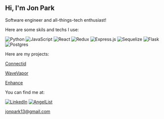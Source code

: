 ## Hi, I'm Jon Park

Software engineer and all-things-tech enthusiast!

Here are some skils and techs I use:

![Python](https://img.shields.io/badge/python-3670A0?style=for-the-badge&logo=python&logoColor=ffdd54)
![JavaScript](https://img.shields.io/badge/javascript-%23323330.svg?style=for-the-badge&logo=javascript&logoColor=%23F7DF1E)
![React](https://img.shields.io/badge/react-%2320232a.svg?style=for-the-badge&logo=react&logoColor=%2361DAFB)
![Redux](https://img.shields.io/badge/redux-%23593d88.svg?style=for-the-badge&logo=redux&logoColor=white)
![Express.js](https://img.shields.io/badge/express.js-%23404d59.svg?style=for-the-badge&logo=express&logoColor=%2361DAFB)
![Sequelize](https://img.shields.io/badge/Sequelize-52B0E7?style=for-the-badge&logo=Sequelize&logoColor=white)
![Flask](https://img.shields.io/badge/flask-%23000.svg?style=for-the-badge&logo=flask&logoColor=white)
![Postgres](https://img.shields.io/badge/postgres-%23316192.svg?style=for-the-badge&logo=postgresql&logoColor=white)


Here are my projects:

[Connectid](connect-id-prroject.onrender.com)

[WaveVapor](https://wave-vapor.herokuapp.com/)

[Enhance](https://enhance-group-project-2022.onrender.com/)

You can find me at:

[![LinkedIn]][LinkedInUrl]
[![AngelList]][AngelListUrl]

jonpark13@gmail.com

[LinkedIn]: https://img.shields.io/badge/linkedin-%230077B5.svg?style=for-the-badge&logo=linkedin&logoColor=white
[LinkedInUrl]: https://www.linkedin.com/in/jon-park-9b23b6142/

[AngelList]: https://img.shields.io/badge/AngelList-%23D4D4D4.svg?style=for-the-badge&logo=AngelList&logoColor=black
[AngelListUrl]: https://angel.co/u/jon-park-7

[Gmail]: https://img.shields.io/badge/Gmail-D14836?style=for-the-badge&logo=gmail&logoColor=white
